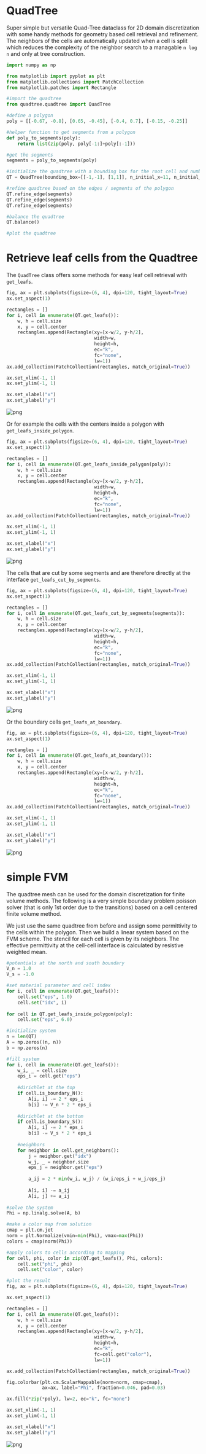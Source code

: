 # QuadTree

Super simple but versatile Quad-Tree dataclass for 2D domain discretization with some handy methods for geometry based cell retrieval and refinement. The neighbors of the cells are automatically updated when a cell is split which reduces the complexity of the neighbor search to a managable `n log n` and only at tree construction.


```python
import numpy as np

from matplotlib import pyplot as plt
from matplotlib.collections import PatchCollection
from matplotlib.patches import Rectangle

#import the quadtree 
from quadtree.quadtree import QuadTree
```


```python
#define a polygon
poly = [[-0.67, -0.8], [0.65, -0.45], [-0.4, 0.7], [-0.15, -0.25]]

#helper function to get segments from a polygon
def poly_to_segments(poly):
    return list(zip(poly, poly[-1:]+poly[:-1]))

#get the segments
segments = poly_to_segments(poly)
```


```python
#initialize the quadtree with a bounding box for the root cell and number of initial splits
QT = QuadTree(bounding_box=[[-1,-1], [1,1]], n_initial_x=11, n_initial_y=11)
```


```python
#refine quadtree based on the edges / segments of the polygon
QT.refine_edge(segments)
QT.refine_edge(segments)
QT.refine_edge(segments)

#balance the quadtree
QT.balance()
```


```python
#plot the quadtree
```

# Retrieve leaf cells from the Quadtree

The `QuadTree` class offers some methods for easy leaf cell retrieval with `get_leafs`.


```python
fig, ax = plt.subplots(figsize=(6, 4), dpi=120, tight_layout=True)
ax.set_aspect(1)

rectangles = []
for i, cell in enumerate(QT.get_leafs()):
    w, h = cell.size
    x, y = cell.center
    rectangles.append(Rectangle(xy=[x-w/2, y-h/2], 
                                width=w, 
                                height=h, 
                                ec="k", 
                                fc="none", 
                                lw=1))
ax.add_collection(PatchCollection(rectangles, match_original=True))

ax.set_xlim(-1, 1)
ax.set_ylim(-1, 1)

ax.set_xlabel("x")
ax.set_ylabel("y")
```




    
![png](README_files/README_7_1.png)
    


 Or for example the cells with the centers inside a polygon with `get_leafs_inside_polygon`.


```python
fig, ax = plt.subplots(figsize=(6, 4), dpi=120, tight_layout=True)
ax.set_aspect(1)

rectangles = []
for i, cell in enumerate(QT.get_leafs_inside_polygon(poly)):
    w, h = cell.size
    x, y = cell.center
    rectangles.append(Rectangle(xy=[x-w/2, y-h/2], 
                                width=w, 
                                height=h, 
                                ec="k", 
                                fc="none",
                                lw=1))    
ax.add_collection(PatchCollection(rectangles, match_original=True))

ax.set_xlim(-1, 1)
ax.set_ylim(-1, 1)

ax.set_xlabel("x")
ax.set_ylabel("y")
```




    
![png](README_files/README_9_1.png)
    


The cells that are cut by some segments and are therefore directly at the interface `get_leafs_cut_by_segments`.


```python
fig, ax = plt.subplots(figsize=(6, 4), dpi=120, tight_layout=True)
ax.set_aspect(1)

rectangles = []
for i, cell in enumerate(QT.get_leafs_cut_by_segments(segments)):
    w, h = cell.size
    x, y = cell.center
    rectangles.append(Rectangle(xy=[x-w/2, y-h/2], 
                                width=w, 
                                height=h, 
                                ec="k", 
                                fc="none",
                                lw=1))
ax.add_collection(PatchCollection(rectangles, match_original=True))

ax.set_xlim(-1, 1)
ax.set_ylim(-1, 1)

ax.set_xlabel("x")
ax.set_ylabel("y")
```






    
![png](README_files/README_11_1.png)
    


Or the boundary cells `get_leafs_at_boundary`.


```python
fig, ax = plt.subplots(figsize=(6, 4), dpi=120, tight_layout=True)
ax.set_aspect(1)

rectangles = []
for i, cell in enumerate(QT.get_leafs_at_boundary()):
    w, h = cell.size
    x, y = cell.center
    rectangles.append(Rectangle(xy=[x-w/2, y-h/2], 
                                width=w, 
                                height=h, 
                                ec="k", 
                                fc="none", 
                                lw=1))
ax.add_collection(PatchCollection(rectangles, match_original=True))

ax.set_xlim(-1, 1)
ax.set_ylim(-1, 1)

ax.set_xlabel("x")
ax.set_ylabel("y")
```





    
![png](README_files/README_13_1.png)
    


# simple FVM

The quadtree mesh can be used for the domain discretization for finite volume methods. The following is a very simple boundary problem poisson solver (that is only 1st order due to the transitions) based on a cell centered finite volume method.

We just use the same quadtree from before and assign some permittivity to the cells within the polygon. Then we build a linear system based on the FVM scheme. The stencil for each cell is given by its neighbors. The effective permittivity at the cell-cell interface is calculated by resistive weighted mean.


```python
#potentials at the north and south boundary
V_n = 1.0
V_s = -1.0

#set material parameter and cell index
for i, cell in enumerate(QT.get_leafs()):
    cell.set("eps", 1.0)
    cell.set("idx", i)
    
for cell in QT.get_leafs_inside_polygon(poly):
    cell.set("eps", 6.0)

#initialize system    
n = len(QT)
A = np.zeros((n, n))
b = np.zeros(n)

#fill system
for i, cell in enumerate(QT.get_leafs()):    
    w_i, _ = cell.size
    eps_i = cell.get("eps")    
    
    #dirichlet at the top
    if cell.is_boundary_N():
        A[i, i] -= 2 * eps_i
        b[i] -= V_n * 2 * eps_i
        
    #dirichlet at the bottom
    if cell.is_boundary_S():
        A[i, i] -= 2 * eps_i
        b[i] -= V_s * 2 * eps_i
        
    #neighbors
    for neighbor in cell.get_neighbors():
        j = neighbor.get("idx")
        w_j, _ = neighbor.size
        eps_j = neighbor.get("eps")    
        
        a_ij = 2 * min(w_i, w_j) / (w_i/eps_i + w_j/eps_j)
        
        A[i, i] -= a_ij
        A[i, j] += a_ij
    
#solve the system
Phi = np.linalg.solve(A, b)
```


```python
#make a color map from solution
cmap = plt.cm.jet
norm = plt.Normalize(vmin=min(Phi), vmax=max(Phi))
colors = cmap(norm(Phi))

#apply colors to cells according to mapping
for cell, phi, color in zip(QT.get_leafs(), Phi, colors): 
    cell.set("phi", phi)
    cell.set("color", color)

#plot the result
fig, ax = plt.subplots(figsize=(6, 4), dpi=120, tight_layout=True)

ax.set_aspect(1)

rectangles = []
for i, cell in enumerate(QT.get_leafs()):
    w, h = cell.size
    x, y = cell.center
    rectangles.append(Rectangle(xy=[x-w/2, y-h/2], 
                                width=w, 
                                height=h, 
                                ec="k", 
                                fc=cell.get("color"), 
                                lw=1))

ax.add_collection(PatchCollection(rectangles, match_original=True))

fig.colorbar(plt.cm.ScalarMappable(norm=norm, cmap=cmap),
             ax=ax, label="Phi", fraction=0.046, pad=0.03)

ax.fill(*zip(*poly), lw=2, ec="k", fc="none")

ax.set_xlim(-1, 1)
ax.set_ylim(-1, 1)

ax.set_xlabel("x")
ax.set_ylabel("y")

```




    
![png](README_files/README_16_1.png)
    


